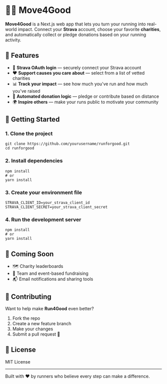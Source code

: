 # 🏃‍♂️ Move4Good

**Move4Good** is a Next.js web app that lets you turn your running into real-world impact. Connect your **Strava** account, choose your favorite **charities**, and automatically collect or pledge donations based on your running activity.

## 🌟 Features

- 🔐 **Strava OAuth login** — securely connect your Strava account
- ❤️ **Support causes you care about** — select from a list of vetted charities
- 📊 **Track your impact** — see how much you've run and how much you've raised
- 💸 **Automated donation logic** — pledge or contribute based on distance
- 🌍 **Inspire others** — make your runs public to motivate your community

## 🔧 Getting Started

### 1. Clone the project

```
git clone https://github.com/yourusername/runforgood.git
cd runforgood
```

### 2. Install dependencies

```
npm install
# or
yarn install
```

### 3. Create your environment file

```
STRAVA_CLIENT_ID=your_strava_client_id
STRAVA_CLIENT_SECRET=your_strava_client_secret
```

### 4. Run the development server

```
npm install
# or
yarn install
```
## 🧪 Coming Soon

- 🗺️ Charity leaderboards  
- 🏅 Team and event-based fundraising  
- 📬 Email notifications and sharing tools  

## 🤝 Contributing

Want to help make **Run4Good** even better?

1. Fork the repo  
2. Create a new feature branch  
3. Make your changes  
4. Submit a pull request 🙌  

## 📄 License

MIT License

---

Built with ❤️ by runners who believe every step can make a difference.
